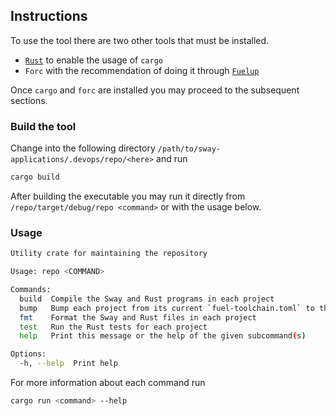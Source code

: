 ## Instructions

To use the tool there are two other tools that must be installed.

- [`Rust`](https://www.rust-lang.org/tools/install) to enable the usage of `cargo`
- `Forc` with the recommendation of doing it through [`Fuelup`](https://github.com/FuelLabs/fuelup)

Once `cargo` and `forc` are installed you may proceed to the subsequent sections.

### Build the tool

Change into the following directory `/path/to/sway-applications/.devops/repo/<here>` and run

```sh
cargo build
```

After building the executable you may run it directly from `/repo/target/debug/repo <command>` or with the usage below.

### Usage

```sh
Utility crate for maintaining the repository

Usage: repo <COMMAND>

Commands:
  build  Compile the Sway and Rust programs in each project
  bump   Bump each project from its current `fuel-toolchain.toml` to the one in this repository
  fmt    Format the Sway and Rust files in each project
  test   Run the Rust tests for each project
  help   Print this message or the help of the given subcommand(s)

Options:
  -h, --help  Print help
```

For more information about each command run

```sh
cargo run <command> --help
```
